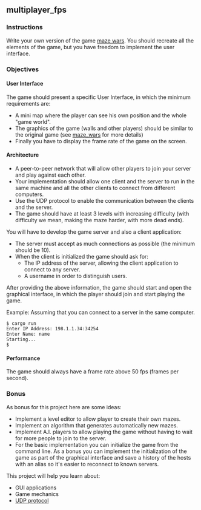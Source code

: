 ## multiplayer_fps

### Instructions

Write your own version of the game [maze wars](https://www.youtube.com/watch?v=5V5X5SbSjns). You should recreate all the elements of the game, but you have freedom to implement the user interface.

### Objectives

#### User Interface

The game should present a specific User Interface, in which the minimum requirements are:

- A mini map where the player can see his own position and the whole "game world".
- The graphics of the game (walls and other players) should be similar to the original game (see [maze_wars](https://www.youtube.com/watch?v=5V5X5SbSjns) for more details)
- Finally you have to display the frame rate of the game on the screen.

#### Architecture

- A peer-to-peer network that will allow other players to join your server and play against each other.
- Your implementation should allow one client and the server to run in the same machine and all the other clients to connect from different computers.
- Use the UDP protocol to enable the communication between the clients and the server.
- The game should have at least 3 levels with increasing difficulty (with difficulty we mean, making the maze harder, with more dead ends).

You will have to develop the game server and also a client application:

- The server must accept as much connections as possible (the minimum should be 10).
- When the client is initialized the game should ask for:
  - The IP address of the server, allowing the client application to connect to any server.
  - A username in order to distinguish users.

After providing the above information, the game should start and open the graphical interface, in which the player should join and start playing the game.

Example:
Assuming that you can connect to a server in the same computer.

```console
$ cargo run
Enter IP Address: 198.1.1.34:34254
Enter Name: name
Starting...
$
```

#### Performance

The game should always have a frame rate above 50 fps (frames per second).

### Bonus

As bonus for this project here are some ideas:

- Implement a level editor to allow player to create their own mazes.
- Implement an algorithm that generates automatically new mazes.
- Implement A.I. players to allow playing the game without having to wait for more people to join to the server.
- For the basic implementation you can initialize the game from the command line. As a bonus you can implement the initialization of the game as part of the graphical interface and save a history of the hosts with an alias so it's easier to reconnect to known servers.

This project will help you learn about:

- GUI applications
- Game mechanics
- [UDP protocol](https://searchnetworking.techtarget.com/definition/UDP-User-Datagram-Protocol)
